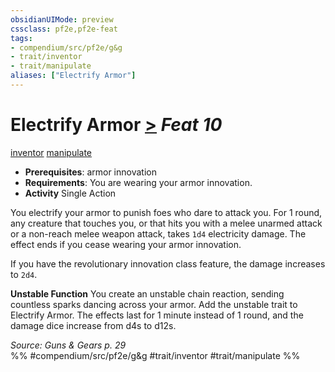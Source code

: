 ```yaml
---
obsidianUIMode: preview
cssclass: pf2e,pf2e-feat
tags:
- compendium/src/pf2e/g&g
- trait/inventor
- trait/manipulate
aliases: ["Electrify Armor"]
---
```

# Electrify Armor  [>](chapter-9-playing-the-game.md#Actions "Single Action") *Feat 10*  
[inventor](Reference/Rules/Traits/inventor-g-g.md "Inventor Class Trait")  [manipulate](manipulate.md "Manipulate General Trait")  

- **Prerequisites**: armor innovation
- **Requirements**: You are wearing your armor innovation.
- **Activity** Single Action

You electrify your armor to punish foes who dare to attack you. For 1 round, any creature that touches you, or that hits you with a melee unarmed attack or a non-reach melee weapon attack, takes `1d4` electricity damage. The effect ends if you cease wearing your armor innovation.

If you have the revolutionary innovation class feature, the damage increases to `2d4`.

**Unstable Function** You create an unstable chain reaction, sending countless sparks dancing across your armor. Add the unstable trait to Electrify Armor. The effects last for 1 minute instead of 1 round, and the damage dice increase from d4s to d12s.

*Source: Guns & Gears p. 29*  
%% #compendium/src/pf2e/g&g #trait/inventor #trait/manipulate %%